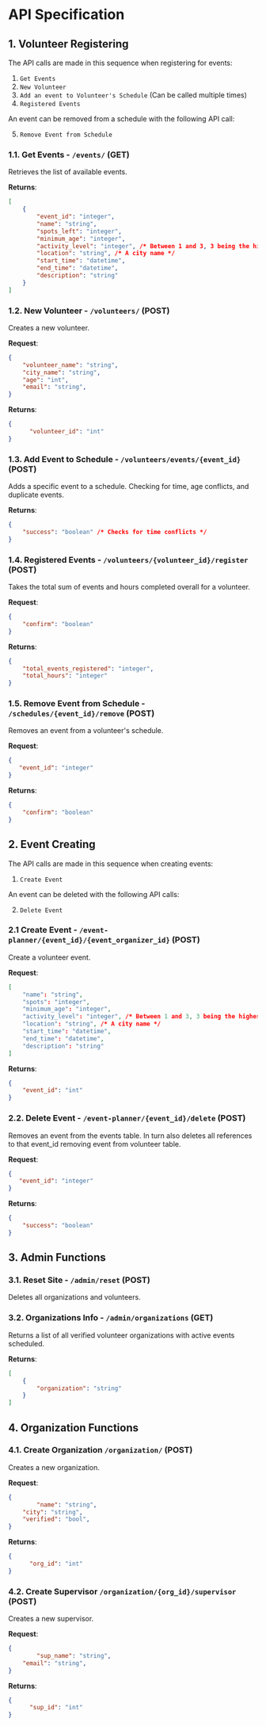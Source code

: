 # API Specification

## 1. Volunteer Registering

The API calls are made in this sequence when registering for events:
1. `Get Events`
2. `New Volunteer`
3. `Add an event to Volunteer's Schedule` (Can be called multiple times)
4. `Registered Events`

An event can be removed from a schedule with the following API call:

5. `Remove Event from Schedule`

### 1.1. Get Events - `/events/` (GET)

Retrieves the list of available events. 

**Returns**:

```json
[
    {
        "event_id": "integer",
        "name": "string", 
        "spots_left": "integer",
        "minimum_age": "integer",
        "activity_level": "integer", /* Between 1 and 3, 3 being the highest */
        "location": "string", /* A city name */
        "start_time": "datetime",
        "end_time": "datetime",
        "description": "string"
    }
]
```

### 1.2. New Volunteer - `/volunteers/` (POST)

Creates a new volunteer.

**Request**: 

```json
{
    "volunteer_name": "string",
	"city_name": "string", 
	"age": "int",
	"email": "string",
}

```

**Returns**: 

```json
{
      "volunteer_id": "int"
}
```

### 1.3. Add Event to Schedule - `/volunteers/events/{event_id}` (POST)

Adds a specific event to a schedule. Checking for time, age conflicts, and duplicate events. 

**Returns**: 

```json
{
    "success": "boolean" /* Checks for time conflicts */
}
```

### 1.4. Registered Events - `/volunteers/{volunteer_id}/register` (POST)

Takes the total sum of events and hours completed overall for a volunteer.

**Request**:

```json
{
    "confirm": "boolean"
}
```

**Returns**:

```json
{
    "total_events_registered": "integer",
    "total_hours": "integer"
}
```

### 1.5. Remove Event from Schedule - `/schedules/{event_id}/remove` (POST)

Removes an event from a volunteer's schedule.

 **Request**:

 ```json
{
    "event_id": "integer"
}
```

**Returns**:

```json
{
    "confirm": "boolean"
}
```

## 2. Event Creating

The API calls are made in this sequence when creating events:
1. `Create Event`

An event can be deleted with the following API calls:

2. `Delete Event`


### 2.1 Create Event - `/event-planner/{event_id}/{event_organizer_id}` (POST)

Create a volunteer event. 

**Request**:

```json
[
    "name": "string", 
    "spots": "integer",
    "minimum_age": "integer",
    "activity_level": "integer", /* Between 1 and 3, 3 being the highest */
    "location": "string", /* A city name */
    "start_time": "datetime",
    "end_time": "datetime",
    "description": "string"
]
```

**Returns**:

```json
{
    "event_id": "int"
}
```


### 2.2. Delete Event - `/event-planner/{event_id}/delete` (POST)

Removes an event from the events table. In turn also deletes all references to that event_id removing event from volunteer table.

 **Request**:

 ```json
{
    "event_id": "integer"
}
```

**Returns**:

```json
{
    "success": "boolean"
}
```

## 3. Admin Functions

### 3.1. Reset Site - `/admin/reset` (POST)

Deletes all organizations and volunteers. 

### 3.2. Organizations Info - `/admin/organizations` (GET)

Returns a list of all verified volunteer organizations with active events scheduled.

**Returns**: 

```json
[
    {
        "organization": "string"
    }
]
```

## 4. Organization Functions

### 4.1. Create Organization `/organization/` (POST)

Creates a new organization.

**Request**: 

```json
{
    	"name": "string",
	"city": "string", 
	"verified": "bool",
}

```

**Returns**: 

```json
{
      "org_id": "int"
}
```


### 4.2. Create Supervisor `/organization/{org_id}/supervisor` (POST)

Creates a new supervisor.

**Request**: 

```json
{
    	"sup_name": "string",
	"email": "string",
}

```

**Returns**: 

```json
{
      "sup_id": "int"
}
```

